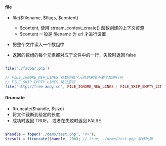 
#### file

- file($filename, $flags, $content)
    - $content, 使用 stream_context_create() 函数创建的上下文资源
    - $content 一般是 filename 为 url 才进行设置

- 把整个文件读入一个数组中
- 返回的数组的每个元素都对应于文件中的一行，失败时返回 false

```php

file('./faobar.php')

// FILE_IGNORE_NEW_LINES 在数组每个元素的末尾不要添加换行符
// FILE_SKIP_EMPTY_LINES 跳过空行
file('http://free-andy.cn', FILE_IGNORE_NEW_LINES | FILE_SKIP_EMPTY_LINES)

```

#### ftruncate

- ftruncate($handle, $size)
- 将文件截断到给定的长度
- 成功时返回 TRUE， 或者在失败时返回 FALSE

```php

$handle = fopen('./demo/test.php', 'r+');
$result = ftruncate($handle, 200); // true, ./demo/test.php 被修改稿

```
